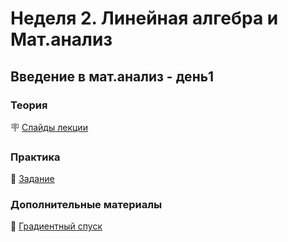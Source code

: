 # Неделя 2. Линейная алгебра и Мат.анализ
## Введение в мат.анализ - день1

### Теория
🪧 [Слайды лекции](../../slides/Math_day1.pdf)

### Практика

📍 [Задание](../05-03-task.ipynb)

### Дополнительные материалы

🎥 [Градиентный спуск](https://www.youtube.com/watch?v=pp2FkTqdg9Q)
